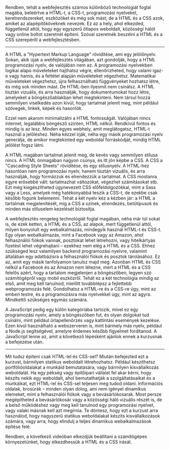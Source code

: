 Rendben, tehát a webfejlesztés számos különböző technológiát foglal magába, beleértve a HTML-t, a CSS-t, programozási nyelveket, keretrendszereket, eszközöket és még sok mást, de a HTML és a CSS azok, amiket az alapépítőköveknek nevezek. Ez az a hely, ahol elkezded, függetlenül attól, hogy egy egyszerű ötlapos weboldalt, közösségi hálót vagy online boltot szeretnél építeni. Szóval szeretnék beszélni a HTML és a CSS szerepéről a webfejlesztésben.


---

A HTML a "Hypertext Markup Language" rövidítése, ami egy jelölőnyelv. Sokan, akik újak a webfejlesztés világában, azt gondolják, hogy a HTML programozási nyelv, de valójában nem az. A programozási nyelvekben logikai alapú műveleteket hajthatsz végre, ellenőrizheted, hogy valami igaz-e vagy hamis, és a feltétel alapján műveleteket végezhetsz. Matematikai műveleteket végezhetsz, újra felhasználható függvényeket hozhatsz létre, és még sok minden mást. De HTML-ben ilyesmit nem csinálsz. A HTML tisztán vizuális, és arra használják, hogy dokumentumokat hozz létre, amelyeket a böngészőablakban lehet megtekinteni. Nem társul hozzá semmilyen viselkedés azon kívül, hogy tartalmat jelenít meg, mint például szövegek, linkek, képek és hasonlók.

Ezzel nem akarom minimalizálni a HTML fontosságát. Valójában nincs internet, legalábbis böngésző szinten, HTML nélkül. Rendkívül fontos és mindig is az lesz. Minden egyes webhely, amit meglátogatsz, HTML-t használ a jelöléshez. Néha kézzel írják, néha egy másik programozási nyelv generálja, de amikor megtekinted egy weboldal forráskódját, mindig HTML jelölést fogsz látni.

A HTML magában tartalmat jelenít meg, de kevés vagy semmilyen stílusa nincs. A HTML önmagában nagyon csúnya, és itt jön képbe a CSS. A CSS a "Cascading Style Sheets" rövidítése, és egy stílusnyelv. A HTML-hez hasonlóan nem programozási nyelv, hanem tisztán vizuális, és arra használják, hogy formázzuk és elrendezzük a tartalmat. A CSS mostanra egyre erősebbé vált: tartalmazhat változókat, végezhet számításokat stb. Ezt még kiegészítheted úgynevezett CSS előfeldolgozókkal, mint a Sass vagy a Less, amelyek még hatékonyabbá teszik a CSS-t, de ezekbe csak később fogunk belemenni. Tehát a két nyelv kéz a kézben jár: a HTML a tartalmak megjelenítését, míg a CSS a színek, elrendezés, betűtípusok és minden más stíluselem kezelését biztosítja.

A webfejlesztés rengeteg technológiát foglal magában, néha már túl sokat is, de ezek ketten, a HTML és a CSS, az alapok, mert függetlenül attól, milyen bonyolult egy webalkalmazás, mindegyik használ HTML-t és CSS-t. Egy olyan webalkalmazás, mint a Facebook vagy az Amazon, ahol felhasználói fiókok vannak, posztokat lehet létrehozni, vagy hitelkártyás fizetést lehet végrehajtani – ezekhez nem elég a HTML és a CSS. Ehhez szükséged lesz valamilyen backend programozási nyelvre, valamint általában egy adatbázisra a felhasználói fiókok és posztok tárolásához. Ez az, amit egy másik tanfolyamon tanulsz majd meg. Azonban HTML és CSS nélkül a Facebook és az Amazon nem létezne, mert a HTML és a CSS felelős azért, hogy a tartalom megjelenjen a böngészőben, legyen szó számítógépről vagy mobil eszközről. Tehát ez a két technológia mindig az első, amit meg kell tanulnod, mielőtt továbblépsz a fejlettebb webprogramozás felé. Gondolhatsz a HTML-re és a CSS-re úgy, mint az emberi testre, és a programozásra más nyelvekkel úgy, mint az agyra. Mindkettő szükséges egymás számára.

A JavaScript pedig egy külön kategóriába tartozik, mivel ez egy programozási nyelv, amely a böngészőben fut, és olyan dolgokat tud csinálni, mint például űrlapellenőrzés vagy kattintási események kezelése. Ezen kívül használható a webszerveren is, mint bármely más nyelv, például a Node.js segítségével, amelyre érdemes később figyelmet fordítanod. A JavaScript lenne az, amit a következő lépésként ajánlok ennek a kurzusnak a befejezése után.


---

Mit tudsz építeni csak HTML-lel és CSS-sel? Miután befejezted ezt a kurzust, bármilyen statikus weboldalt létrehozhatsz. Például készíthetsz portfólióoldalakat a munkáid bemutatására, vagy bármilyen kisvállalkozás weboldalát. Ha egy pékség vagy építőipari vállalat fel akar kérni, hogy készíts nekik egy weboldalt, ahol bemutathatják a szolgáltatásaikat és a munkáikat, ezt HTML-lel és CSS-sel teljesen meg tudod oldani. Információs oldalak, brosúrák – minden olyan dolog, ami nem igényel dinamikus elemeket, mint a felhasználói fiókok vagy a bevásárlókosarak. Most persze megépítheted a bevásárlókosár vagy a közösségi háló vizuális részét is, de a belső működéshez vagy meg kell tanulnod egy programozási nyelvet, vagy valaki másnak kell azt megírnia. Te döntesz, hogy ezt a kurzust arra használod, hogy nagyszerű statikus weboldalakat készíts kisvállalkozások számára, vagy arra, hogy elindulj a teljes dinamikus webalkalmazások építése felé.

Rendben, a következő videóban elkezdjük beállítani a számítógépes környezetünket, hogy elkezdhessük a HTML és a CSS írását.

